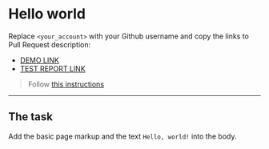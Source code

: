 # Hello world
Replace `<your_account>` with your Github username and copy the links to Pull Request description:
- [DEMO LINK](https://BesConstantine.github.io/layout_hello-world/)
- [TEST REPORT LINK](https://BesConstantine.github.io/layout_hello-world/report/html_report/)

> Follow [this instructions](https://github.com/mate-academy/layout_task-guideline#how-to-solve-the-layout-tasks-on-github)
___

## The task 
Add the basic page markup and the text `Hello, world!` into the body.
